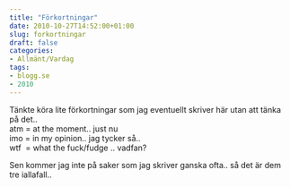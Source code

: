 ```yaml
---
title: "Förkortningar"
date: 2010-10-27T14:52:00+01:00
slug: forkortningar
draft: false
categories:
- Allmänt/Vardag
tags:
- blogg.se
- 2010
---
```

Tänkte köra lite förkortningar som jag eventuellt skriver här utan att tänka på det..  
atm = at the moment.. just nu  
imo = in my opinion.. jag tycker så..  
wtf  = what the fuck/fudge .. vadfan?  
  
Sen kommer jag inte på saker som jag skriver ganska ofta.. så det är dem tre iallafall..